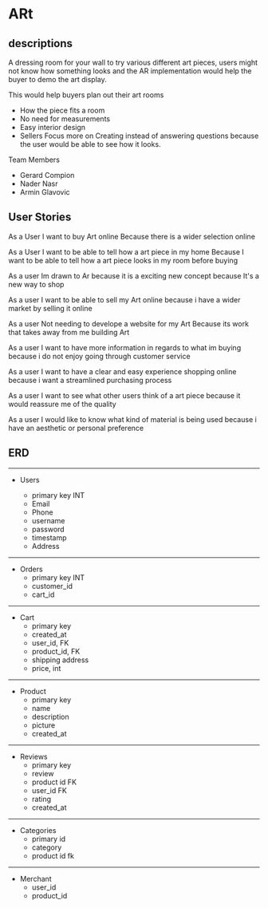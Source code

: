 # ARt

## descriptions

A dressing room for your wall to try various different art pieces, users might not know how something looks and the AR implementation would help the buyer to demo the art display.

This would help buyers plan out their art rooms
* How the piece fits a room
* No need for measurements
* Easy interior design
* Sellers Focus more on Creating instead of answering questions because the user would be able to see how it looks.


Team Members
* Gerard Compion
* Nader Nasr
* Armin Glavovic

## User Stories

As a User 
I want to buy Art online
Because there is a wider selection online

As a User 
I want to be able to tell how a art piece in my home
Because I want to be able to tell how a art piece looks in my room before buying

As a user 
Im drawn to Ar because it is a exciting new concept 
because It's a new way to shop

As a user 
I want to be able to sell my Art online 
because i have a wider market by selling it online 

As a user
Not needing to develope a website for my Art
Because its work that takes away from me building Art

As a user 
I want to have more information in regards to what im buying 
because i do not enjoy going through customer service

As a user 
I want to have a clear and easy experience shopping online
because i want a streamlined purchasing process

As a user 
I want to see what other users think of a art piece
because it would reassure me of the quality 

As a user 
I would like to know what kind of material is being used
because i have an aesthetic or personal preference 


## ERD
____________

* Users

  * primary key INT
  * Email
  * Phone
  * username
  * password
  * timestamp
  * Address
___________
* Orders
  * primary key INT
  * customer_id
  * cart_id
____________
* Cart
  * primary key 
  * created_at
  * user_id, FK
  * product_id, FK
  * shipping address
  * price, int
____________
* Product
  * primary key
  * name 
  * description
  * picture
  * created_at
____________
* Reviews
  * primary key
  * review
  * product id FK
  * user_id FK
  * rating
  * created_at 
____________
* Categories
  * primary id
  * category
  * product id fk
______
* Merchant
  * user_id
  * product_id
